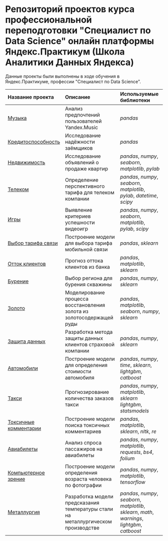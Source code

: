 # Репозиторий проектов курса профессиональной переподготовки "Специалист по Data Science" онлайн платформы Яндекс.Практикум (Школа Аналитики Данных Яндекса)

Данные проекты были выполнены в ходе обучения в Яндекс.Практикуме, профессии "Специалист по Data Science".

| Название проекта | Описание | Используемые библиотеки | 
| :---------------------- | :---------------------- | :---------------------- |
| [Музыка](01_Yandex_Music_project) | Анализ предпочтений пользователей Yandex.Music | *pandas* |
|	[Кредитоспособность](02_Customer_Credibility_project) | Исследование надёжности заёмщиков | *pandas* |
|	[Недвижимость](03_Yandex_Real_Estate_project) | Исследование объявлений о продаже квартир | *pandas*, *numpy*, *seaborn*, *matplotlib*, *pylab* |
|	[Телеком](04_Mobile_Phone_Tariffs_project) | Определение перспективного тарифа для телеком компании | *pandas*, *numpy*, *seaborn*, *matplotlib*, *pylab*, *datetime*, *scipy* |
|	[Игры](05_Games_project) | Выявление критериев успешности видеоигр | *pandas*, *numpy*, *seaborn*, *matplotlib*, *pylab*, *scipy* |
|	[Выбор тарифа связи](06_Mobile_Phone_Tariffs_ML_project) | Построение модели для выбора тарифа мобильной связи | *pandas*, *sklearn* |
|	[Отток клиентов](07_Churn_ML_project) | Прогноз оттока клиентов из банка | *pandas*, *matplotlib*, *sklearn* |
|	[Бурение](08_Oil_ML_project) | Выбор региона для бурения скважины | *pandas*, *numpy*, *sklearn* |
|	[Золото](09_Gold_Recovery_project) | Моделирование процесса восстановления золота из золотосодержащей руды | *pandas*, *matplotlib*, *seaborn*, *numpy*, *sklearn* |
|	[Защита данных](10_Customer_Data_Protection_LinReg_project) | Разработка метода защиты данных клиентов страховой компании | *pandas*, *numpy*, *sklearn* |
|	[Автомобили](11_Car_Price_Prediction_project) | Построение модели для определения стоимости автомобиля | *pandas*, *numpy*, *time*, *sklearn*, *lightgbm*, *catboost* |
|	[Такси](12_Taxi_Orders_Prediction_project) | Прогнозирование количества заказов такси | *pandas*, *numpy*, *matplotlib*, *sklearn* *lightgbm*, *statsmodels* |
|	[Токсичные комментарии](13_Toxic_Comments_project) | Построение модели поиска токсичных комментариев | *pandas*, *matplotlib*, *sklearn*, *nltk*, *re* |
|	[Авиабилеты](14_Airline_Analytics_SQL_project) | Анализ спроса пассажиров на авиабилеты | *pandas*, *numpy*, *matplotlib*, *requests*, *bs4*, *folium* |
|	[Компьютерное зрение](15_Face_Recognition_CV_project) | Построение модели определения возраста человека по фотографии | *pandas*, *numpy*, *matplotlib*, *tensorflow* |
|	[Металлургия](16_Metallurgy_final_project) | Разработка модели предсказания температуры стали на металлургическом производстве | *pandas*, *numpy*, *seaborn*, *matplotlib*, *sklearn*, *math*, *warnings*, *lightgbm*, *catboost* |
